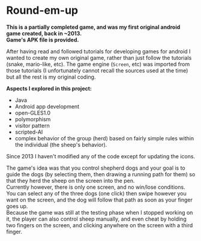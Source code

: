 # Round-em-up
**This is a partially completed game, and was my first original android game created, back in ~2013.  
Game's APK file is provided.**


After having read and followed tutorials for developing games for android I wanted to create my own original game, rather than just follow the tutorials (snake, mario-like, etc). The game engine (`Screen`, etc) was imported from those tutorials (I unfortunately cannot recall the sources used at the time) but all the rest is my original coding.

**Aspects I explored in this project:**
 * Java
 * Android app development
 * open-GLES1.0
 * polymorphism
 * visitor pattern
 * scripted-AI
 * complex behavior of the group (herd) based on fairly simple rules within the individual (the sheep's behavior).


Since 2013 I haven't modified any of the code except for updating the icons.


The game's idea was that you control shepherd dogs and your goal is to guide the dogs (by selecting them, then drawing a running path for them) so that they herd the sheep on the screen into the pen.  
Currently however, there is only one screen, and no win/lose conditions. You can select any of the three dogs (one click) then swipe however you want on the screen, and the dog will follow that path as soon as your finger goes up.  
Because the game was still at the testing phase when I stopped working on it, the player can also control sheep manually, and even cheat by holding two fingers on the screen, and clicking anywhere on the screen with a third finger.

